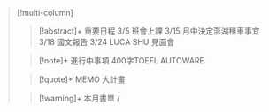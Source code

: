 > [!multi-column]
>
>> [!abstract]+ 重要日程
>> 3/5 班會上課
>> 3/15 月中決定澎湖租車事宜
>> 3/18 國文報告
>> 3/24 LUCA SHU 見面會
>
>> [!note]+ 進行中事項
>>400字TOEFL
>>AUTOWARE
>
>> [!quote]+ MEMO
>> 大計畫
>>
>
>> [!warning]+ 本月書單
>>/
